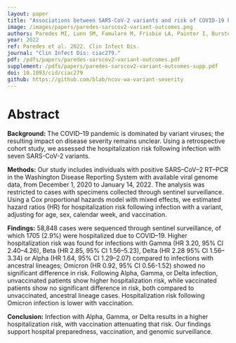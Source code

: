 ```yaml
---
layout: paper
title: "Associations between SARS-CoV-2 variants and risk of COVID-19 hospitalization among confirmed cases in Washington State: a retrospective cohort study"
image: /images/papers/paredes-sarscov2-variant-outcomes.png
authors: Paredes MI, Lunn SM, Famulare M, Frisbie LA, Painter I, Burstein R, Roychoudhury P, Xie H, Mohamed Bakhash SA, Perez R, Lukes M, Ellis S, Sathees S, Mathias P, Greninger A, Starita LM, Frazar CD, Ryke E, Zhong W, Gamboa L, Threlkeld M, Lee J, McDermot E, Truong M, Nickerson DA, Bates DL, Hartman ME, Haugen E, Nguyen TN, Richards JD, Rodriguez JL, Stamatoyannopoulos JA, Thorland E, Melly G, Dykema PE, MacKellar DC, Gray HK, Singh A, Peterson J-A M-D, Russell D, Torres ML, Lindquist S, Bedford T, Allen KJ, Oltean HN.
year: 2022
ref: Paredes et al. 2022. Clin Infect Dis.
journal: "Clin Infect Dis: ciac279."
pdf: /pdfs/papers/paredes-sarscov2-variant-outcomes.pdf
supplement: /pdfs/papers/paredes-sarscov2-variant-outcomes-supp.pdf
doi: 10.1093/cid/ciac279
github: https://github.com/blab/ncov-wa-variant-severity
---
```


# Abstract

**Background:** The COVID–19 pandemic is dominated by variant viruses; the resulting impact on disease severity remains unclear. Using a retrospective cohort study, we assessed the hospitalization risk following infection with seven SARS-CoV-2 variants.

**Methods:** Our study includes individuals with positive SARS–CoV–2 RT–PCR in the Washington Disease Reporting System with available viral genome data, from December 1, 2020 to January 14, 2022. The analysis was restricted to cases with specimens collected through sentinel surveillance. Using a Cox proportional hazards model with mixed effects, we estimated hazard ratios (HR) for hospitalization risk following infection with a variant, adjusting for age, sex, calendar week, and vaccination.

**Findings:** 58,848 cases were sequenced through sentinel surveillance, of which 1705 (2.9%) were hospitalized due to COVID–19. Higher hospitalization risk was found for infections with Gamma (HR 3.20, 95% CI 2.40–4.26), Beta (HR 2.85, 95% CI 1.56–5.23), Delta (HR 2.28 95% CI 1.56–3.34) or Alpha (HR 1.64, 95% CI 1.29–2.07) compared to infections with ancestral lineages; Omicron (HR 0.92, 95% CI 0.56-1.52) showed no significant difference in risk. Following Alpha, Gamma, or Delta infection, unvaccinated patients show higher hospitalization risk, while vaccinated patients show no significant difference in risk, both compared to unvaccinated, ancestral lineage cases. Hospitalization risk following Omicron infection is lower with vaccination.

**Conclusion:** Infection with Alpha, Gamma, or Delta results in a higher hospitalization risk, with vaccination attenuating that risk. Our findings support hospital preparedness, vaccination, and genomic surveillance.
